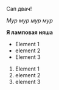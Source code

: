 Сап двач!

*Мур мур мур мур*

**Я ламповая няша**

* Element 1
* element 2
* Element 3

1. Element 1
2. element 2
3. element 3
